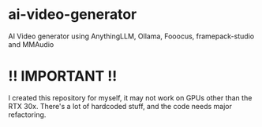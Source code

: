 # ai-video-generator
AI Video generator using AnythingLLM, Ollama, Fooocus, framepack-studio and MMAudio

# !! IMPORTANT !!
I created this repository for myself, it may not work on GPUs other than the RTX 30x.
There's a lot of hardcoded stuff, and the code needs major refactoring.
